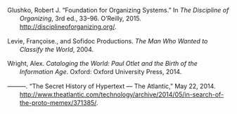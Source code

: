 <div class="csl-bib-body"
style="line-height: 1.35; padding-left: 2em; text-indent:-2em;">

Glushko, Robert J. “Foundation for Organizing Systems.” In *The
Discipline of Organizing*, 3rd ed., 33–96. O’Reilly, 2015.
http://disciplineoforganizing.org/.

Levie, Françoise., and Sofidoc Productions. *The Man Who Wanted to
Classify the World*, 2004.

Wright, Alex. *Cataloging the World: Paul Otlet and the Birth of the
Information Age*. Oxford: Oxford University Press, 2014.

———. “The Secret History of Hypertext — The Atlantic,” May 22, 2014.
http://www.theatlantic.com/technology/archive/2014/05/in-search-of-the-proto-memex/371385/.

</div>
